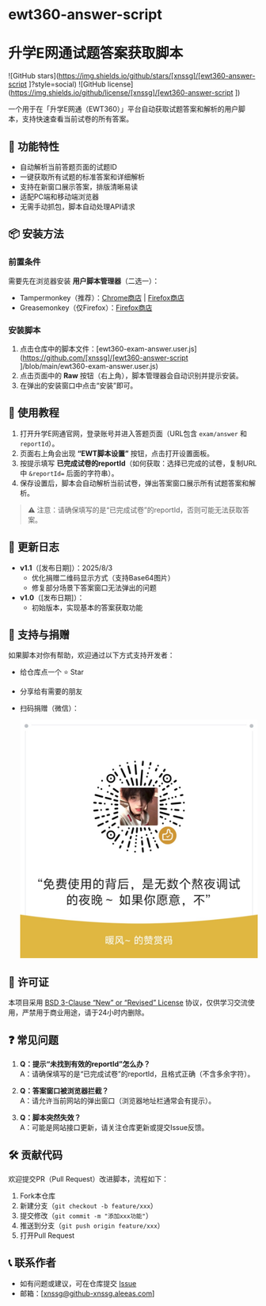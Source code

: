 # ewt360-answer-script
# 升学E网通试题答案获取脚本
![GitHub stars](https://img.shields.io/github/stars/[xnssg]/[ewt360-answer-script
]?style=social)
![GitHub license](https://img.shields.io/github/license/[xnssg]/[ewt360-answer-script
])

一个用于在「升学E网通（EWT360）」平台自动获取试题答案和解析的用户脚本，支持快速查看当前试卷的所有答案。


## 📌 功能特性
- 自动解析当前答题页面的试题ID
- 一键获取所有试题的标准答案和详细解析
- 支持在新窗口展示答案，排版清晰易读
- 适配PC端和移动端浏览器
- 无需手动抓包，脚本自动处理API请求


## 📦 安装方法
### 前置条件
需要先在浏览器安装 **用户脚本管理器**（二选一）：
- Tampermonkey（推荐）：[Chrome商店](https://chrome.google.com/webstore/detail/tampermonkey/dhdgffkkebhmkfjojejmpbldmpobfkfo) | [Firefox商店](https://addons.mozilla.org/zh-CN/firefox/addon/tampermonkey/)
- Greasemonkey（仅Firefox）：[Firefox商店](https://addons.mozilla.org/zh-CN/firefox/addon/greasemonkey/)

### 安装脚本
1. 点击仓库中的脚本文件：[ewt360-exam-answer.user.js](https://github.com/[xnssg]/[ewt360-answer-script
]/blob/main/ewt360-exam-answer.user.js)
2. 点击页面中的 **Raw** 按钮（右上角），脚本管理器会自动识别并提示安装。
3. 在弹出的安装窗口中点击“安装”即可。


## 🚀 使用教程
1. 打开升学E网通官网，登录账号并进入答题页面（URL包含 `exam/answer` 和 `reportId`）。
2. 页面右上角会出现 **“EWT脚本设置”** 按钮，点击打开设置面板。
3. 按提示填写 **已完成试卷的reportId**（如何获取：选择已完成的试卷，复制URL中 `&reportId=` 后面的字符串）。
4. 保存设置后，脚本会自动解析当前试卷，弹出答案窗口展示所有试题答案和解析。

> ⚠️ 注意：请确保填写的是“已完成试卷”的reportId，否则可能无法获取答案。


## 📝 更新日志
- **v1.1**（[发布日期]）：2025/8/3
  - 优化捐赠二维码显示方式（支持Base64图片）
  - 修复部分场景下答案窗口无法弹出的问题
- **v1.0**（[发布日期]）：
  - 初始版本，实现基本的答案获取功能


## 🤝 支持与捐赠
如果脚本对你有帮助，欢迎通过以下方式支持开发者：
- 给仓库点一个 ⭐️ Star
- 分享给有需要的朋友
- 扫码捐赠（微信）：

  ![微信捐赠二维码](donation-wechat.png)  <!-- 若添加二维码图片，需先上传图片到仓库根目录 -->


## 📜 许可证
本项目采用 [BSD 3-Clause “New” or “Revised” License](LICENSE) 协议，仅供学习交流使用，严禁用于商业用途，请于24小时内删除。


## ❓ 常见问题
1. **Q：提示“未找到有效的reportId”怎么办？**  
   A：请确保填写的是“已完成试卷”的reportId，且格式正确（不含多余字符）。

2. **Q：答案窗口被浏览器拦截？**  
   A：请允许当前网站的弹出窗口（浏览器地址栏通常会有提示）。

3. **Q：脚本突然失效？**  
   A：可能是网站接口更新，请关注仓库更新或提交Issue反馈。


## 🛠️ 贡献代码
欢迎提交PR（Pull Request）改进脚本，流程如下：
1. Fork本仓库
2. 新建分支（`git checkout -b feature/xxx`）
3. 提交修改（`git commit -m "添加xxx功能"`）
4. 推送到分支（`git push origin feature/xxx`）
5. 打开Pull Request


## 📞 联系作者
- 如有问题或建议，可在仓库提交 [Issue](https://github.com/[xnssg]/[ewt360-answer-script]/issues)
- 邮箱：[xnssg@github-xnssg.aleeas.com]

